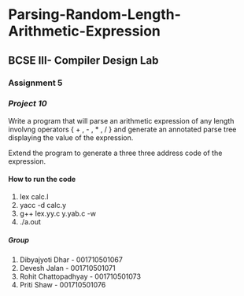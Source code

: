 # Parsing-Random-Length-Arithmetic-Expression

## BCSE III- Compiler Design Lab 
### Assignment 5
### *Project 10*
Write a program that will parse an arithmetic expression of any length involvng operators { + , - , * , / } and generate an annotated parse tree displaying the value of the expression.

Extend the program to generate a three three address code of the expression.

#### How to run the code 

1. lex calc.l
2. yacc -d calc.y
3. g++ lex.yy.c y.yab.c -w
4. ./a.out

##### Group
1. Dibyajyoti Dhar     - 001710501067 
2. Devesh Jalan        - 001710501071
3. Rohit Chattopadhyay - 001710501073
4. Priti Shaw          - 001710501076
